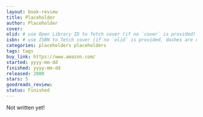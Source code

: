 ```yaml
---
layout: book-review
title: Placeholder
author: Placeholder
cover:
olid: # use Open Library ID to fetch cover (if no `cover` is provided)
isbn: # use ISBN to fetch cover (if no `olid` is provided, dashes are optional)
categories: placeholders placeholders
tags: tags
buy_link: https://www.amazon.com/
started: yyyy-mm-dd
finished: yyyy-mm-dd
released: 2000
stars: 5
goodreads_review:
status: Finished
---
```


Not written yet!
